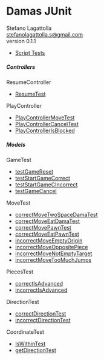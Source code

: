 <!DOCTYPE html>
<html lang="en">
<head>
<meta charset="UTF-8">
<meta http-equiv="X-UA-Compatible" content="IE=edge">
<meta name="viewport" content="width=device-width, initial-scale=1.0">
<meta name="author" content="Stefano Lagattolla">
<link rel="stylesheet" href="https://fonts.googleapis.com/css?family=Open+Sans:300,300italic,400,400italic,600,600italic%7CNoto+Serif:400,400italic,700,700italic%7CDroid+Sans+Mono:400,700">
<link rel="stylesheet" href="https://cdnjs.cloudflare.com/ajax/libs/font-awesome/4.7.0/css/font-awesome.min.css">
</head>
<body>
   <h1>Damas JUnit</h1>
   <div class="info">
    <span id="author" class="author">Stefano Lagattolla</span><br>
    <span id="email" class="email"><a href="mailto:stefanolagattolla.s@gmail.com">stefanolagattolla.s@gmail.com</a></span><br>
    <span id="revnumber">version 0.1.1</span>
   </div>
   <div id="indice">
        <ul>
            <li><a href="#test">Script Tests</a></li>
        </ul>
   </div>
    <div id="test">
        <h5>Controllers</h5>
        <span>ResumeController</span>
        <ul>
            <li><a href="#test">ResumeTest</a></li>
        </ul>
        <span>PlayController</span>
        <ul>
            <li><a href="#test">PlayControllerMoveTest</a></li>
            <li><a href="#test">PlayControllerCancelTest</a></li>
            <li><a href="#test">PlayControllerIsBlocked</a></li>
        </ul>
        <h5>Models</h5>
        <span>GameTest</span>
        <ul>
            <li><a href="#test">testGameReset</a></li>
            <li><a href="#test">testStartGameCorrect</a></li>
            <li><a href="#test">testStartGameCIncorrect</a></li>
            <li><a href="#test">testGameCancel</a></li>
        </ul>
        <span>MoveTest</span>
        <ul>
            <li><a href="#test">correctMoveTwoSpaceDamaTest</a></li>
            <li><a href="#test">correctMoveEatDamaTest</a></li>
            <li><a href="#test">correctMovePawnTest</a></li>
            <li><a href="#test">correctMoveEatPawnTest</a></li>
            <li><a href="#test">incorrectMoveEmptyOrigin</a></li>
            <li><a href="#test">incorrectMoveOppositePiece</a></li>
            <li><a href="#test">incorrectMoveNotEmptyTarget</a></li>
            <li><a href="#test">incorrectMoveTooMuchJumps</a></li>
        </ul>
        <span>PiecesTest</span>
        <ul>
            <li><a href="#test">correctIsAdvanced</a></li>
            <li><a href="#test">incorrectIsAdvanced</a></li>
        </ul>
        <span>DirectionTest</span>
        <ul>
            <li><a href="#test">correctDirectionTest</a></li>
            <li><a href="#test">incorrectDirectionTest</a></li>
        </ul>
        <span>CoordinateTest</span>
        <ul>
            <li><a href="#test">IsWithinTest</a></li>
            <li><a href="#test">getDirectionTest</a></li>
        </ul>
    </div>
</body>
</html>